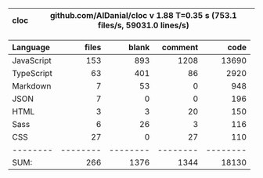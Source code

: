 | cloc | github.com/AlDanial/cloc v 1.88 T=0.35 s (753.1 files/s, 59031.0 lines/s) |
| ---- | ------------------------------------------------------------------------- |

| Language   |    files |    blank |  comment |     code |
| :--------- | -------: | -------: | -------: | -------: |
| JavaScript |      153 |      893 |     1208 |    13690 |
| TypeScript |       63 |      401 |       86 |     2920 |
| Markdown   |        7 |       53 |        0 |      948 |
| JSON       |        7 |        0 |        0 |      196 |
| HTML       |        3 |        3 |       20 |      150 |
| Sass       |        6 |       26 |        3 |      116 |
| CSS        |       27 |        0 |       27 |      110 |
| --------   | -------- | -------- | -------- | -------- |
| SUM:       |      266 |     1376 |     1344 |    18130 |
